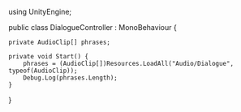 using UnityEngine;

public class DialogueController : MonoBehaviour {

    private AudioClip[] phrases;

    private void Start() {
        phrases = (AudioClip[])Resources.LoadAll("Audio/Dialogue", typeof(AudioClip));
        Debug.Log(phrases.Length);
    }
}
